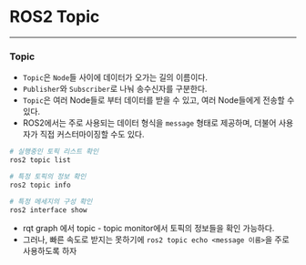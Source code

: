 # ROS2 Topic

---------------------------
### Topic
 - `Topic`은 `Node`들 사이에 데이터가 오가는 길의 이름이다.
 - `Publisher`와 `Subscriber`로 나눠 송수신자를 구분한다.
 - `Topic`은 여러 Node들로 부터 데이터를 받을 수 있고, 여러 Node들에게 전송할 수 있다.
 - ROS2에서는 주로 사용되는 데이터 형식을 `message` 형태로 제공하며, 더불어 사용자가 직접 커스터마이징할 수도 있다.
```bash
# 실행중인 토픽 리스트 확인
ros2 topic list

# 특정 토픽의 정보 확인 
ros2 topic info

# 특정 메세지의 구성 확인
ros2 interface show
```

 - rqt graph 에서 topic - topic monitor에서 토픽의 정보들을 확인 가능하다.
 - 그러나, 빠른 속도로 받지는 못하기에 `ros2 topic echo <message 이름>`을 주로 사용하도록 하자
